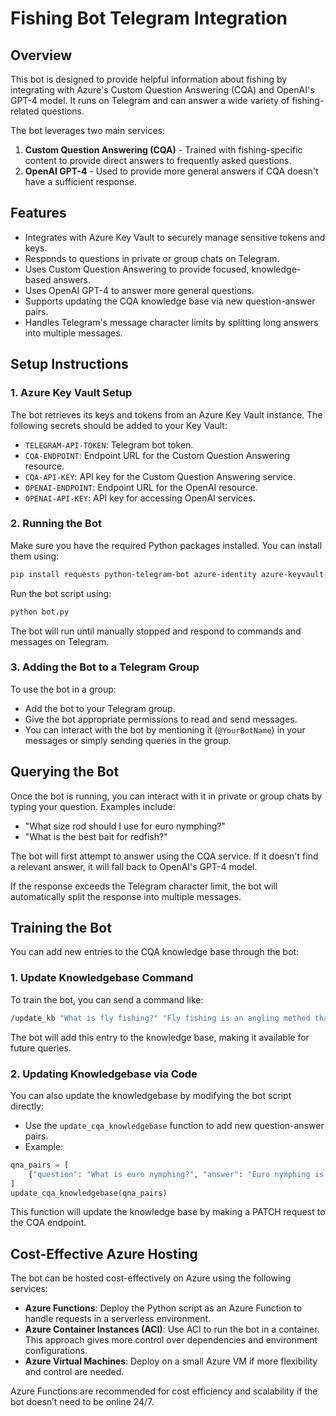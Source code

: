 # Fishing Bot Telegram Integration

## Overview
This bot is designed to provide helpful information about fishing by integrating with Azure's Custom Question Answering (CQA) and OpenAI's GPT-4 model. It runs on Telegram and can answer a wide variety of fishing-related questions.

The bot leverages two main services:

1. **Custom Question Answering (CQA)** - Trained with fishing-specific content to provide direct answers to frequently asked questions.
2. **OpenAI GPT-4** - Used to provide more general answers if CQA doesn't have a sufficient response.

## Features
- Integrates with Azure Key Vault to securely manage sensitive tokens and keys.
- Responds to questions in private or group chats on Telegram.
- Uses Custom Question Answering to provide focused, knowledge-based answers.
- Uses OpenAI GPT-4 to answer more general questions.
- Supports updating the CQA knowledge base via new question-answer pairs.
- Handles Telegram's message character limits by splitting long answers into multiple messages.

## Setup Instructions

### 1. Azure Key Vault Setup
The bot retrieves its keys and tokens from an Azure Key Vault instance. The following secrets should be added to your Key Vault:
- `TELEGRAM-API-TOKEN`: Telegram bot token.
- `CQA-ENDPOINT`: Endpoint URL for the Custom Question Answering resource.
- `CQA-API-KEY`: API key for the Custom Question Answering service.
- `OPENAI-ENDPOINT`: Endpoint URL for the OpenAI resource.
- `OPENAI-API-KEY`: API key for accessing OpenAI services.

### 2. Running the Bot
Make sure you have the required Python packages installed. You can install them using:

```bash
pip install requests python-telegram-bot azure-identity azure-keyvault-secrets nest_asyncio
```

Run the bot script using:

```bash
python bot.py
```

The bot will run until manually stopped and respond to commands and messages on Telegram.

### 3. Adding the Bot to a Telegram Group
To use the bot in a group:
- Add the bot to your Telegram group.
- Give the bot appropriate permissions to read and send messages.
- You can interact with the bot by mentioning it (`@YourBotName`) in your messages or simply sending queries in the group.

## Querying the Bot
Once the bot is running, you can interact with it in private or group chats by typing your question. Examples include:
- "What size rod should I use for euro nymphing?"
- "What is the best bait for redfish?"

The bot will first attempt to answer using the CQA service. If it doesn't find a relevant answer, it will fall back to OpenAI's GPT-4 model.

If the response exceeds the Telegram character limit, the bot will automatically split the response into multiple messages.

## Training the Bot
You can add new entries to the CQA knowledge base through the bot:

### 1. Update Knowledgebase Command
To train the bot, you can send a command like:

```bash
/update_kb "What is fly fishing?" "Fly fishing is an angling method that uses a light-weight lure called an artificial fly."
```

The bot will add this entry to the knowledge base, making it available for future queries.

### 2. Updating Knowledgebase via Code
You can also update the knowledgebase by modifying the bot script directly:
- Use the `update_cqa_knowledgebase` function to add new question-answer pairs.
- Example:

```python
qna_pairs = [
    {"question": "What is euro nymphing?", "answer": "Euro nymphing is a short-line nymphing method that uses thin leaders and weighted flies."}
]
update_cqa_knowledgebase(qna_pairs)
```
This function will update the knowledge base by making a PATCH request to the CQA endpoint.

## Cost-Effective Azure Hosting
The bot can be hosted cost-effectively on Azure using the following services:
- **Azure Functions**: Deploy the Python script as an Azure Function to handle requests in a serverless environment.
- **Azure Container Instances (ACI)**: Use ACI to run the bot in a container. This approach gives more control over dependencies and environment configurations.
- **Azure Virtual Machines**: Deploy on a small Azure VM if more flexibility and control are needed.

Azure Functions are recommended for cost efficiency and scalability if the bot doesn’t need to be online 24/7.

